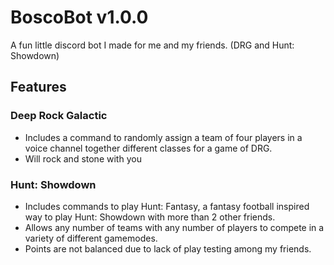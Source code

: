 <h1>BoscoBot v1.0.0</h1>
A fun little discord bot I made for me and my friends. (DRG and Hunt: Showdown)

<h2>Features</h2>
<h3>Deep Rock Galactic</h3>

- Includes a command to randomly assign a team of four players in a voice channel together different classes for a game of DRG.
- Will rock and stone with you

<h3>Hunt: Showdown</h3>

- Includes commands to play Hunt: Fantasy, a fantasy football inspired way to play Hunt: Showdown with more than 2 other friends.
- Allows any number of teams with any number of players to compete in a variety of different gamemodes.
- Points are not balanced due to lack of play testing among my friends.
